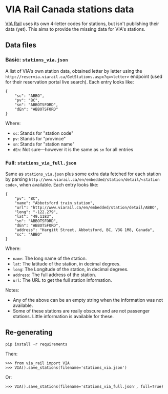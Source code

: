 # VIA Rail Canada stations data
[VIA Rail](http://viarail.ca) uses its own 4-letter codes for stations, but isn't publishing their data (yet). This aims to provide the missing data for VIA's stations.

## Data files

### Basic: `stations_via.json`

A list of VIA's own station data, obtained letter by letter using the `http://reservia.viarail.ca/GetStations.aspx?q=<letter>` endpoint (used for their reservation portal live search). Each entry looks like:

    {
        "sc": "ABBO",
        "pv": "BC",
        "sn": "ABBOTSFORD",
        "dEn": "ABBOTSFORD"
    } 

    
Where:

* `sc`: Stands for "station code"
* `pv`: Stands for "province"
* `sn`: Stands for "station name"
* `dEn`: Not sure—however it is the same as `sn` for all entries

### Full: `stations_via_full.json`

Same as  `stations_via.json` plus some extra data fetched for each station by parsing `http://www.viarail.ca/en/embedded/station/detail/<station code>`, when available. Each entry looks like:


    {
        "pv": "BC", 
        "name": "Abbotsford train station", 
        "url": "http://www.viarail.ca/en/embedded/station/detail/ABBO", 
        "long": "-122.279", 
        "lat": "49.1183", 
        "sn": "ABBOTSFORD", 
        "dEn": "ABBOTSFORD", 
        "address": "Hargitt Street, Abbotsford, BC, V3G 1M8, Canada", 
        "sc": "ABBO"
    }
   
Where:

* `name`: The long name of the station.
* `lat`: The latitude of the station, in decimal degrees. 
* `long`: The Longitude of the station, in decimal degrees. 
* `address`: The full address of the station.
* `url`:  The URL to get the full station information.

Notes:

* Any of the above can be an empty string when the information was not available.
* Some of these stations are really obscure and are not passenger stations. Little information is available for these.


## Re-generating

    pip install -r requirements

Then:    

    >>> from via_rail import VIA
    >>> VIA().save_stations(filename='stations_via.json')

Or:

    >>> VIA().save_stations(filename='stations_via_full.json', full=True)
